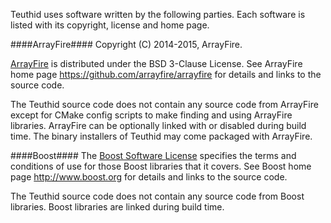Teuthid uses software written by the following parties. Each software is listed with its copyright, license and home page.


####ArrayFire####
Copyright (C) 2014-2015, ArrayFire.

[ArrayFire](https://arrayfire.com/) is distributed under the BSD 3-Clause License. See ArrayFire home page https://github.com/arrayfire/arrayfire for details and links to the source code.

The Teuthid source code does not contain any source code from ArrayFire except for CMake config scripts to make finding and using ArrayFire libraries. ArrayFire can be optionally linked with or disabled during build time. The binary installers of Teuthid may come packaged with ArrayFire.

####Boost####
The [Boost Software License](http://www.boost.org/users/license.html) specifies the terms and conditions of use for those Boost libraries that it covers. See Boost home page http://www.boost.org for details and links to the source code.

The Teuthid source code does not contain any source code from Boost libraries. Boost libraries are linked during build time.


